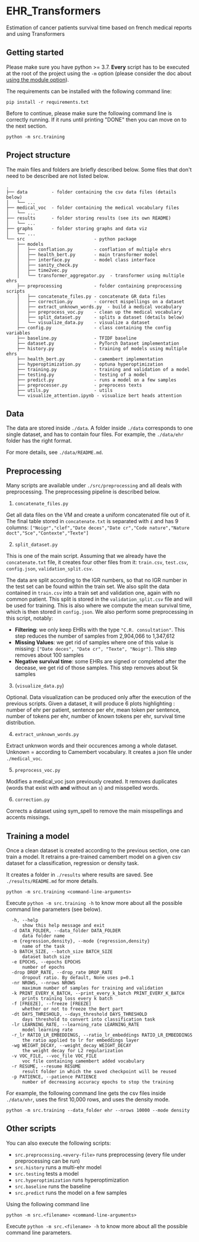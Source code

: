 # EHR_Transformers

Estimation of cancer patients survival time based on french medical reports and using Transformers

## Getting started

Please make sure you have python >= 3.7. **Every** script has to be executed at the root of the project using the `-m` option (please consider the doc about [using the module option](https://docs.python.org/3/using/cmdline.html)).

The requirements can be installed with the following command line:

```
pip install -r requirements.txt
```

Before to continue, please make sure the following command line is correctly running. If it runs until printing "DONE" then you can move on to the next section.

```
python -m src.training
```

## Project structure

The main files and folders are briefly described below. Some files that don't need to be described are not listed below.

```
.
├── data         - folder containing the csv data files (details below)
│   └── ...
├── medical_voc  - folder containing the medical vocabulary files
│   └── ...
├── results      - folder storing results (see its own README)
│   └── ...
├── graphs       - folder storing graphs and data viz
│   └── ...
└── src                          - python package
    ├── models
    │   ├── conflation.py        - conflation of multiple ehrs
    │   ├── health_bert.py       - main transformer model
    │   ├── interface.py         - model class interface
    │   ├── sanity_check.py
    │   ├── time2vec.py
    │   └── transformer_aggregator.py  - transformer using multiple ehrs
    ├── preprocessing            - folder containing preprocessing scripts
    │   ├── concatenate_files.py - concatenate GR data files
    │   ├── correction.py        - correct mispellings on a dataset
    │   ├── extract_unknown_words.py  - build a medical vocabulary
    │   ├── preprocess_voc.py    - clean up the medical vocabulary
    │   ├── split_dataset.py     - splits a dataset (details below)
    │   └── visualize_data.py    - visualize a dataset
    ├── config.py                - class containing the config variables
    ├── baseline.py              - TFIDF baseline
    ├── dataset.py               - PyTorch Dataset implementation
    ├── history.py               - training of models using multiple ehrs
    ├── health_bert.py           - camembert implementation
    ├── hyperoptimization.py     - optuna hyperoptimization
    ├── training.py              - training and validation of a model
    ├── testing.py               - testing of a model
    ├── predict.py               - runs a model on a few samples
    ├── preprocesser.py          - preprocess texts
    ├── utils.py                 - utils
    └── visualize_attention.ipynb - visualize bert heads attention
```

## Data

The data are stored inside `./data`. A folder inside `./data` corresponds to one single dataset, and has to contain four files. For example, the `./data/ehr` folder has the right format.

For more details, see `./data/README.md`. 

## Preprocessing

Many scripts are available under `./src/preprocessing` and all deals with preprocessing. The preprocessing pipeline is described below.

1. `concatenate_files.py`

Get all data files on the VM and create a uniform concatenated file out of it.
The final table stored in `concatenate.txt` is separated with `£` and has 9 columns: `["Noigr","clef","Date deces","Date cr","Code nature","Nature doct","Sce","Contexte","Texte"]`

2. `split_dataset.py`

This is one of the main script. Assuming that we already have the `concatenate.txt` file, it creates four other files from it: `train.csv`, `test.csv`, `config.json`, `validation_split.csv`.

The data are split according to the IGR numbers, so that no IGR number in the test set can be found within the train set. We also split the data contained in `train.csv` into a train set and validation one, again with no common patient. This split is stored in the `validation_split.csv` file and will be used for training. 
This is also where we compute the mean survival time, which is then stored in `config.json`.
We also perform some preprocessing in this script, notably:
- **Filtering**: we only keep EHRs with the type `"C.R. consultation"`. This step reduces the number of samples from 2,904,066 to 1,347,612
- **Missing Values**: we get rid of samples where one of this value is missing: `["Date deces", "Date cr", "Texte", "Noigr"]`. This step removes about 100 samples
- **Negative survival time**: some EHRs are signed or completed after the decease, we get rid of those samples. This step removes about 5k samples


3. (`visualize_data.py`)

Optional. Data visualization can be produced only after the execution of the previous scripts. Given a dataset, it will produce 6 plots highlighting : number of ehr per patient, sentence per ehr, mean token per sentence, number of tokens per ehr, number of known tokens per ehr, survival time distribution.

4. `extract_unknown_words.py`

Extract unknwon words and their occurences among a whole dataset. Unknown = according to Camembert vocabulary.
It creates a json file under `./medical_voc`.

5. `preprocess_voc.py`

Modifies a medical_voc json previously created. It removes duplicates (words that exist with **and** without an `s`) and misspelled words.

6. `correction.py`

Corrects a dataset using sym_spell to remove the main misspellings and accents missings.

## Training a model

Once a clean dataset is created according to the previous section, one can train a model.
It retrains a pre-trained camembert model on a given csv dataset for a classification, regression or density task.

It creates a folder in `./results` where results are saved. See `./results/README.md` for more details.

```
python -m src.training <command-line-arguments>
```

Execute `python -m src.training -h` to know more about all the possible command line parameters (see below).

```
  -h, --help
      show this help message and exit
  -d DATA_FOLDER, --data_folder DATA_FOLDER
      data folder name
  -m {regression,density}, --mode {regression,density}
      name of the task
  -b BATCH_SIZE, --batch_size BATCH_SIZE
      dataset batch size
  -e EPOCHS, --epochs EPOCHS
      number of epochs
  -drop DROP_RATE, --drop_rate DROP_RATE
      dropout ratio. By default, None uses p=0.1
  -nr NROWS, --nrows NROWS
      maximum number of samples for training and validation
  -k PRINT_EVERY_K_BATCH, --print_every_k_batch PRINT_EVERY_K_BATCH
      prints training loss every k batch
  -f [FREEZE], --freeze [FREEZE]
      whether or not to freeze the Bert part
  -dt DAYS_THRESHOLD, --days_threshold DAYS_THRESHOLD
      days threshold to convert into classification task
  -lr LEARNING_RATE, --learning_rate LEARNING_RATE
      model learning rate
  -r_lr RATIO_LR_EMBEDDINGS, --ratio_lr_embeddings RATIO_LR_EMBEDDINGS
      the ratio applied to lr for embeddings layer
  -wg WEIGHT_DECAY, --weight_decay WEIGHT_DECAY
      the weight decay for L2 regularization
  -v VOC_FILE, --voc_file VOC_FILE
      voc file containing camembert added vocabulary
  -r RESUME, --resume RESUME
      result folder in which the saved checkpoint will be reused
  -p PATIENCE, --patience PATIENCE
      number of decreasing accuracy epochs to stop the training
```

For example, the following command line gets the csv files inside `./data/ehr`, uses the first 10,000 rows, and uses the density mode.

```
python -m src.training --data_folder ehr --nrows 10000 --mode density
```

## Other scripts

You can also execute the following scripts:
- `src.preprocessing.<every-file>` runs preprocessing (every file under preprocessing can be run)
- `src.history` runs a multi-ehr model
- `src.testing` tests a model
- `src.hyperoptimization` runs hyperoptimization
- `src.baseline` runs the baseline
- `src.predict` runs the model on a few samples

Using the following command line

```
python -m src.<filename> <command-line-arguments>
```

Execute `python -m src.<filename> -h` to know more about all the possible command line parameters.
